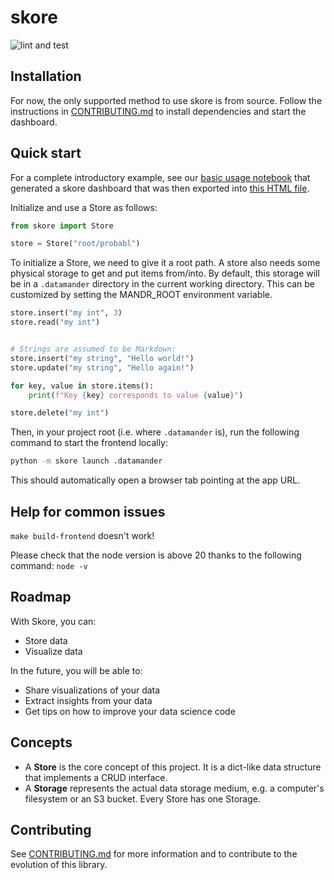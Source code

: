 # skore

![lint and test](https://github.com/probabl-ai/skore/actions/workflows/lint-and-test.yml/badge.svg)

## Installation

For now, the only supported method to use skore is from source.
Follow the instructions in [CONTRIBUTING.md](/CONTRIBUTING.md#quick-start) to install dependencies and start the dashboard.

## Quick start

For a complete introductory example, see our [basic usage notebook](/notebooks/basic_usage.ipynb) that generated a skore dashboard that was then exported into [this HTML file](https://drive.google.com/file/d/1wPUTWBov6lWVivnbkLyhzUis3aQJsSjV/view?usp=share_link).

Initialize and use a Store as follows:
```python
from skore import Store

store = Store("root/probabl")
```

To initialize a Store, we need to give it a root path.
A store also needs some physical storage to get and put items from/into. By default, this storage will be in a `.datamander` directory in the current working directory. This can be customized by setting the MANDR_ROOT environment variable.

```python
store.insert("my int", 3)
store.read("my int")


# Strings are assumed to be Markdown:
store.insert("my string", "Hello world!")
store.update("my string", "Hello again!")

for key, value in store.items():
    print(f"Key {key} corresponds to value {value}")

store.delete("my int")
```

Then, in your project root (i.e. where `.datamander` is), run the following command to start the frontend locally:
```sh
python -m skore launch .datamander
```
This should automatically open a browser tab pointing at the app URL.

## Help for common issues


`make build-frontend` doesn't work!

Please check that the node version is above 20 thanks to the following command: `node -v`

## Roadmap


With Skore, you can:
- Store data
- Visualize data

In the future, you will be able to:
- Share visualizations of your data
- Extract insights from your data
- Get tips on how to improve your data science code

## Concepts


- A **Store** is the core concept of this project. It is a dict-like data structure that implements a CRUD interface.
- A **Storage** represents the actual data storage medium, e.g. a computer's filesystem or an S3 bucket. Every Store has one Storage.

## Contributing

See [CONTRIBUTING.md](CONTRIBUTING.md) for more information and to contribute to the evolution of this library.
